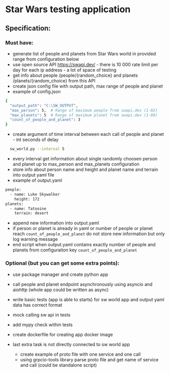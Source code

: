 # Star Wars testing application

## Specification:

### Must have:
- generate list of people and planets from Star Wars world in provided range from configuration below
- use open source API https://swapi.dev/ - there is 10 000 rate limit per day for each ip address - a lot of space of testing
- get info about people /people/{random_choice} and planets /planets/{random_choice} from this API
- create json config file with output path, max range of people and planet
- example of config.json
```bash
{
  "output_path": "C:\SW_OUTPUT",
  "max_person": 5,  # Range of maximum people from swapi.dev (1-82)
  "max_planets": 5  # Range of maximum planet from swapi.dev (1-60)
  "count_of_people_and_planet": 3
}
```
- create argument of time interval between each call of people and planet - int seconds of delay
```bash
  sw_world.py --interval 5
```
- every interval get information about single randomly choosen person and planet up to max_person and max_planets configuration
- store info about person name and height and planet name and terrain into output yaml file
- example of output.yaml
```bash
people:
  - name: Luke Skywalker
    height: 172
planets:
  - name: Tatooine
    terrain: desert
```
- append new information into output.yaml
- if person or planet is already in yaml or number of people or planet reach `count_of_people_and_planet` do not store new information but only log warning message
- end script when output.yaml contains exactly number of people and planets from configuraiton key `count_of_people_and_planet`

### Optional (but you can get some extra points):
- use package manager and create python app
- call people and planet endpoint asynchronously using asyncio and aiohttp (whole app could be written as async)
- write basic tests (app is able to starts) for sw world app and output yaml data has correct format
- mock calling sw api in tests
- add mypy check within tests
- create dockerfile for creating app docker image


- last extra task is not directly connected to sw world app
  - create example of proto file with one service and one call
  - using grpcio-tools library parse proto file and get name of service and call (could be standalone script)
